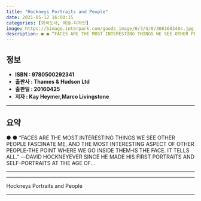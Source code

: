 ```yaml
---
title: "Hockneys Portraits and People"
date: 2021-05-12 16:00:15
categories: [외국도서, 예술-디자인]
image: https://bimage.interpark.com/goods_image/0/3/4/0/308160340s.jpg
description: ● ● “FACES ARE THE MOST INTERESTING THINGS WE SEE OTHER PEOPLE FASCINATE ME, AND THE MOST INTERESTING ASPECT OF OTHER PEOPLE-THE POINT WHERE WE GO INSIDE THEM
---
```


## **정보**

- **ISBN : 9780500292341**
- **출판사 : Thames & Hudson Ltd**
- **출판일 : 20160425**
- **저자 : Kay Heymer,Marco Livingstone**

------



## **요약**

●  ●  “FACES ARE THE MOST INTERESTING THINGS WE SEE OTHER PEOPLE FASCINATE ME, AND THE MOST INTERESTING ASPECT OF OTHER PEOPLE-THE POINT WHERE WE GO INSIDE THEM-IS THE FACE. IT TELLS ALL.” ―DAVID HOCKNEYEVER SINCE HE MADE HIS FIRST PORTRAITS AND SELF-PORTRAITS AT THE AGE OF... 

------



------


Hockneys Portraits and People 

------


